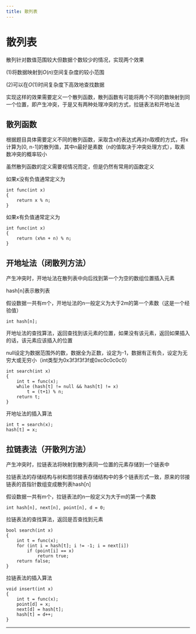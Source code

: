```yaml
---
title: 散列表
---
```


# 散列表

<script type="text/javascript" src="/include/head.js"></script>

散列针对数值范围较大但数据个数较少的情况，实现两个效果

(1)将数据映射到$O(n)$空间复杂度的较小范围

(2)可以在$O(1)$时间复杂度下高效地查找数据

实现这样的效果需要定义一个散列函数，散列函数有可能将两个不同的数映射到同一个位置，即产生冲突，于是又有两种处理冲突的方式，拉链表法和开地址法

## 散列函数

根据题目具体需要定义不同的散列函数，采取含x的表达式再对n取模的方式，将x计算为[0, n-1]的散列值，其中n最好是素数（n的值取决于冲突处理方式），取素数冲突的概率较小

虽然散列函数的定义需要视情况而定，但是仍然有常用的函数定义

如果x没有负值通常定义为

```
int func(int x)
{
    return x % n;
}
```

如果x有负值通常定义为

```
int func(int x)
{
    return (x%n + n) % n;
}
```

## 开地址法（闭散列方法）

产生冲突时，开地址法在散列表中向后找到第一个为空的数组位置插入元素

hash[n]表示散列表

假设数据一共有m个，开地址法的n一般定义为大于2m的第一个素数（这是一个经验值）

```
int hash[n];
```

开地址法的查找算法，返回查找到该元素的位置，如果没有该元素，返回如果插入的话，该元素应该插入的位置

null设定为数据范围外的数，数据全为正数，设定为-1，数据有正有负，设定为无穷大或无穷小（int类型为0x3f3f3f3f或0xc0c0c0c0）

```
int search(int x)
{
    int t = func(x);
    while (hash[t] != null && hash[t] != x)
        t = (t+1) % n;
    return t;
}
```

开地址法的插入算法

```
int t = search(x);
hash[t] = x;
```

## 拉链表法（开散列方法）

产生冲突时，拉链表法将映射到散列表同一位置的元素存储到一个链表中

拉链表法的存储结构与树和图邻接表存储结构中的多个链表形式一致，原来的邻接链表的首指针数组变成散列表hash[n]

假设数据一共有m个，拉链表法的n一般定义为大于m的第一个素数

```
int hash[n], next[n], point[n], d = 0;
```

拉链表法的查找算法，返回是否查找到元素

```
bool search(int x)
{
    int t = func(x);
    for (int i = hash[t]; i != -1; i = next[i])
        if (point[i] == x)
            return true;
    return false;
}
```

拉链表法的插入算法

```
void insert(int x)
{
    int t = func(x);
    point[d] = x;
    next[d] = hash[t];
    hash[t] = d++;
}
```

---

<script type="text/javascript" src="/include/tail.js"></script>

